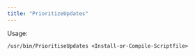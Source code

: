```yaml
---
title: "PrioritizeUpdates"
---
```


Usage:

```
/usr/bin/PrioritiseUpdates <Install-or-Compile-Scriptfile>
```
